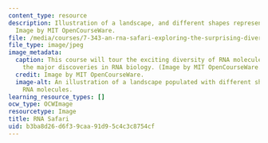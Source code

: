 ```yaml
---
content_type: resource
description: Illustration of a landscape, and different shapes representing RNA molecules.
  Image by MIT OpenCourseWare.
file: /media/courses/7-343-an-rna-safari-exploring-the-surprising-diversity-of-mammalian-transcriptomes-spring-2016/b3ba8d26d6f39caa91d95c4c3c8754cf_7-343s16.jpg
file_type: image/jpeg
image_metadata:
  caption: This course will tour the exciting diversity of RNA molecules, and explore
    the major discoveries in RNA biology. (Image by MIT OpenCourseWare.)
  credit: Image by MIT OpenCourseWare.
  image-alt: An illustration of a landscape populated with different shapes representing
    RNA molecules.
learning_resource_types: []
ocw_type: OCWImage
resourcetype: Image
title: RNA Safari
uid: b3ba8d26-d6f3-9caa-91d9-5c4c3c8754cf
---
```

